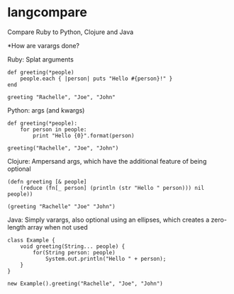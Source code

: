 langcompare
===========

Compare Ruby to Python, Clojure and Java

*How are varargs done?

Ruby: Splat arguments

    def greeting(*people)
        people.each { |person| puts "Hello #{person}!" }
    end

    greeting "Rachelle", "Joe", "John"

Python: args (and kwargs)

    def greeting(*people):
        for person in people:
            print "Hello {0}".format(person)

    greeting("Rachelle", "Joe", "John")

Clojure: Ampersand args, which have the additional feature of being optional

    (defn greeting [& people]
        (reduce (fn[_ person] (println (str "Hello " person))) nil people))

    (greeting "Rachelle" "Joe" "John")

Java: Simply varargs, also optional using an ellipses, which creates a zero-length array when not used 

    class Example {
        void greeting(String... people) {
            for(String person: people)
                System.out.println("Hello " + person);
        }
    }

    new Example().greeting("Rachelle", "Joe", "John")
